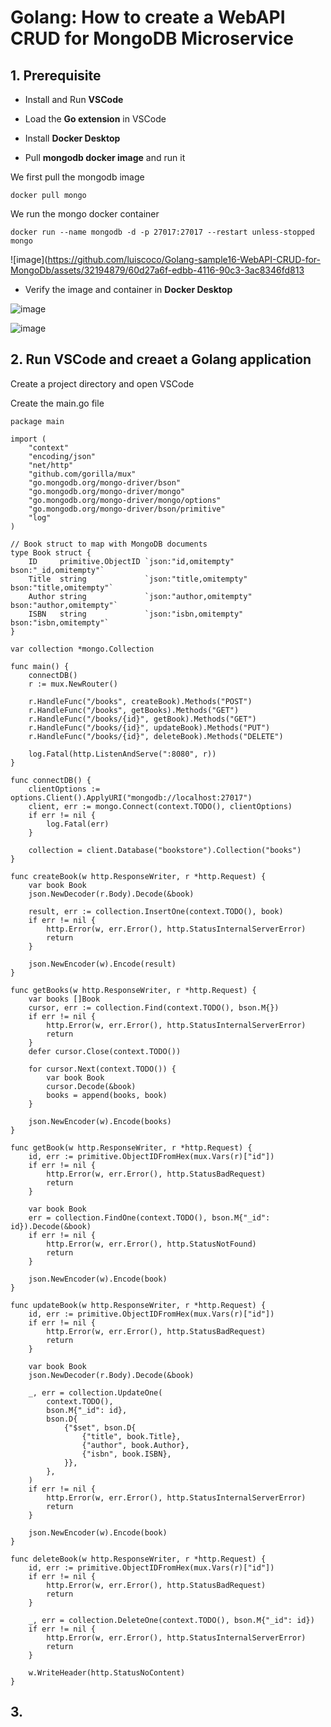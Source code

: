 # Golang: How to create a WebAPI CRUD for MongoDB Microservice

## 1. Prerequisite

- Install and Run **VSCode**

- Load the **Go extension** in VSCode

- Install **Docker Desktop**

- Pull **mongodb docker image** and run it

We first pull the mongodb image

```
docker pull mongo
```

We run the mongo docker container

```
docker run --name mongodb -d -p 27017:27017 --restart unless-stopped mongo
```

![image](https://github.com/luiscoco/Golang-sample16-WebAPI-CRUD-for-MongoDb/assets/32194879/60d27a6f-edbb-4116-90c3-3ac8346fd813

- Verify the image and container in **Docker Desktop**

![image](https://github.com/luiscoco/Golang-sample16-WebAPI-CRUD-for-MongoDb/assets/32194879/5a959223-0fbe-46d8-be07-6d2136f99807)

![image](https://github.com/luiscoco/Golang-sample16-WebAPI-CRUD-for-MongoDb/assets/32194879/cda014ad-a77c-4fd1-a96b-2ab4770bbf12)


## 2. Run VSCode and creaet a Golang application

Create a project directory and open VSCode

Create the main.go file

```
package main

import (
    "context"
    "encoding/json"
    "net/http"
    "github.com/gorilla/mux"
    "go.mongodb.org/mongo-driver/bson"
    "go.mongodb.org/mongo-driver/mongo"
    "go.mongodb.org/mongo-driver/mongo/options"
    "go.mongodb.org/mongo-driver/bson/primitive"
    "log"
)

// Book struct to map with MongoDB documents
type Book struct {
    ID     primitive.ObjectID `json:"id,omitempty" bson:"_id,omitempty"`
    Title  string             `json:"title,omitempty" bson:"title,omitempty"`
    Author string             `json:"author,omitempty" bson:"author,omitempty"`
    ISBN   string             `json:"isbn,omitempty" bson:"isbn,omitempty"`
}

var collection *mongo.Collection

func main() {
    connectDB()
    r := mux.NewRouter()

    r.HandleFunc("/books", createBook).Methods("POST")
    r.HandleFunc("/books", getBooks).Methods("GET")
    r.HandleFunc("/books/{id}", getBook).Methods("GET")
    r.HandleFunc("/books/{id}", updateBook).Methods("PUT")
    r.HandleFunc("/books/{id}", deleteBook).Methods("DELETE")

    log.Fatal(http.ListenAndServe(":8080", r))
}

func connectDB() {
    clientOptions := options.Client().ApplyURI("mongodb://localhost:27017")
    client, err := mongo.Connect(context.TODO(), clientOptions)
    if err != nil {
        log.Fatal(err)
    }

    collection = client.Database("bookstore").Collection("books")
}

func createBook(w http.ResponseWriter, r *http.Request) {
    var book Book
    json.NewDecoder(r.Body).Decode(&book)
    
    result, err := collection.InsertOne(context.TODO(), book)
    if err != nil {
        http.Error(w, err.Error(), http.StatusInternalServerError)
        return
    }

    json.NewEncoder(w).Encode(result)
}

func getBooks(w http.ResponseWriter, r *http.Request) {
    var books []Book
    cursor, err := collection.Find(context.TODO(), bson.M{})
    if err != nil {
        http.Error(w, err.Error(), http.StatusInternalServerError)
        return
    }
    defer cursor.Close(context.TODO())

    for cursor.Next(context.TODO()) {
        var book Book
        cursor.Decode(&book)
        books = append(books, book)
    }

    json.NewEncoder(w).Encode(books)
}

func getBook(w http.ResponseWriter, r *http.Request) {
    id, err := primitive.ObjectIDFromHex(mux.Vars(r)["id"])
    if err != nil {
        http.Error(w, err.Error(), http.StatusBadRequest)
        return
    }
    
    var book Book
    err = collection.FindOne(context.TODO(), bson.M{"_id": id}).Decode(&book)
    if err != nil {
        http.Error(w, err.Error(), http.StatusNotFound)
        return
    }

    json.NewEncoder(w).Encode(book)
}

func updateBook(w http.ResponseWriter, r *http.Request) {
    id, err := primitive.ObjectIDFromHex(mux.Vars(r)["id"])
    if err != nil {
        http.Error(w, err.Error(), http.StatusBadRequest)
        return
    }
    
    var book Book
    json.NewDecoder(r.Body).Decode(&book)

    _, err = collection.UpdateOne(
        context.TODO(),
        bson.M{"_id": id},
        bson.D{
            {"$set", bson.D{
                {"title", book.Title},
                {"author", book.Author},
                {"isbn", book.ISBN},
            }},
        },
    )
    if err != nil {
        http.Error(w, err.Error(), http.StatusInternalServerError)
        return
    }

    json.NewEncoder(w).Encode(book)
}

func deleteBook(w http.ResponseWriter, r *http.Request) {
    id, err := primitive.ObjectIDFromHex(mux.Vars(r)["id"])
    if err != nil {
        http.Error(w, err.Error(), http.StatusBadRequest)
        return
    }
    
    _, err = collection.DeleteOne(context.TODO(), bson.M{"_id": id})
    if err != nil {
        http.Error(w, err.Error(), http.StatusInternalServerError)
        return
    }

    w.WriteHeader(http.StatusNoContent)
}
```

## 3. 

